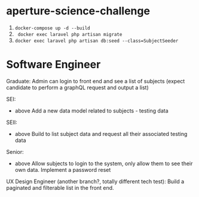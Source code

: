 # aperture-science-challenge

1. ```docker-compose up -d --build```
2. ``` docker exec laravel php artisan migrate```
3. ``` docker exec laravel php artisan db:seed --class=SubjectSeeder ```


# Software Engineer

Graduate:
Admin can login to front end and see a list of subjects (expect candidate to perform a graphQL request and output a list)

SEI:
+ above
Add a new data model related to subjects - testing data

SEII:
+ above
Build to list subject data and request all their associated testing data

Senior:
+ above
Allow subjects to login to the system, only allow them to see their own data.
Implement a password reset


UX Design Engineer (another branch?, totally different tech test):
Build a paginated and filterable list in the front end.